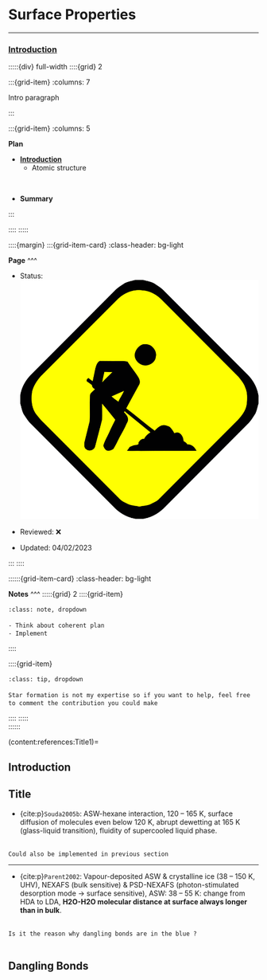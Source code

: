 # Surface Properties

***

<h3> <strong> <u>  Introduction </u></strong> </h3>

:::::{div} full-width
::::{grid} 2

:::{grid-item}
:columns: 7

Intro paragraph

:::

:::{grid-item}
:columns: 5

**Plan**

- [**Introduction**](content:references:Title1) 
    - Atomic structure

<br>

- **Summary**

:::

::::
:::::

::::{margin}
:::{grid-item-card}
:class-header: bg-light

**Page**
^^^

- Status: ![flag alt >](../../Docs/Svg_icons/Under_construction.svg)
  
- Reviewed: &#x274C;
       
- Updated: 04/02/2023
   
:::
::::



::::::{grid-item-card}
:class-header: bg-light

**Notes**
^^^
:::::{grid} 2
::::{grid-item}

```{admonition} To Do
:class: note, dropdown

- Think about coherent plan
- Implement

```

::::

::::{grid-item}

```{admonition} Colaboration
:class: tip, dropdown

Star formation is not my expertise so if you want to help, feel free to comment the contribution you could make

```
::::
:::::  
::::::

(content:references:Title1)=
## Introduction




## Title


- {cite:p}`Souda2005b`: ASW-hexane interaction, 120 – 165 K, surface diffusion of molecules even below 120 K, abrupt dewetting at 165 K (glass-liquid transition), fluidity of supercooled liquid phase.

```{note}

Could also be implemented in previous section

```

***

- {cite:p}`Parent2002`: Vapour-deposited ASW & crystalline ice (38 – 150 K, UHV), NEXAFS (bulk sensitive) & PSD-NEXAFS (photon-stimulated desorption mode -> surface sensitive), ASW: 38 – 55 K: change from HDA to LDA, **H2O-H2O molecular distance at surface always longer than in bulk**.

```{note}

Is it the reason why dangling bonds are in the blue ?


```

## Dangling Bonds

